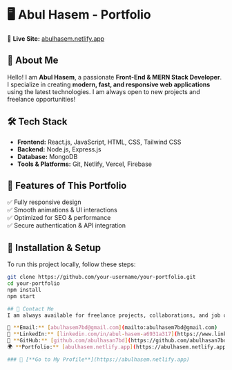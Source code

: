 # 🖥️ Abul Hasem - Portfolio

🚀 **Live Site:** [abulhasem.netlify.app](https://abulhasem.netlify.app/)

## 📌 About Me

Hello! I am **Abul Hasem**, a passionate **Front-End & MERN Stack Developer**. I specialize in creating **modern, fast, and responsive web applications** using the latest technologies. I am always open to new projects and freelance opportunities!

## 🛠️ Tech Stack

- **Frontend:** React.js, JavaScript, HTML, CSS, Tailwind CSS
- **Backend:** Node.js, Express.js
- **Database:** MongoDB
- **Tools & Platforms:** Git, Netlify, Vercel, Firebase

## 🎨 Features of This Portfolio

✅ Fully responsive design  
✅ Smooth animations & UI interactions  
✅ Optimized for SEO & performance  
✅ Secure authentication & API integration

## 📂 Installation & Setup

To run this project locally, follow these steps:

```sh
git clone https://github.com/your-username/your-portfolio.git
cd your-portfolio
npm install
npm start

## 📩 Contact Me  
I am always available for freelance projects, collaborations, and job opportunities. Feel free to reach out to me!

📧 **Email:** [abulhasem7bd@gmail.com](mailto:abulhasem7bd@gmail.com)  
💼 **LinkedIn:** [linkedin.com/in/abul-hasem-a6931a317](https://www.linkedin.com/in/abul-hasem-a6931a317/)  
📌 **GitHub:** [github.com/abulhasan7bd](https://github.com/abulhasan7bd)  
🌍 **Portfolio:** [abulhasem.netlify.app](https://abulhasem.netlify.app/)

### 🚀 [**Go to My Profile**](https://abulhasem.netlify.app)  
